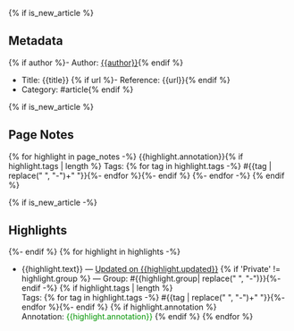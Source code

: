 {% if is_new_article %}

## Metadata
{% if author %}- Author: [{{author}}]({{authorUrl}}){% endif %}
- Title: {{title}}
{% if url %}- Reference: {{url}}{% endif %}
- Category: #article{% endif %}

{% if is_new_article %}
## Page Notes
{% for highlight in page_notes -%}
{{highlight.annotation}}{% if highlight.tags | length %} 
Tags: {% for tag in highlight.tags -%} #{{tag | replace(" ", "-")+" "}}{%- endfor %}{%- endif %}
{%- endfor -%}
{% endif %}

{% if is_new_article -%}
## Highlights
{%- endif %}
{% for highlight in highlights -%}
- {{highlight.text}}
— [Updated on {{highlight.updated}}]({{highlight.incontext}}) {% if 'Private' != highlight.group %} — Group: #{{highlight.group| replace(" ", "-")}}{%- endif -%}
{% if highlight.tags | length %}   
Tags: {% for tag in highlight.tags -%} #{{tag | replace(" ", "-")+" "}}{%- endfor %}{%- endif %}
{% if highlight.annotation %}   
Annotation: <font color="009500">{{highlight.annotation}}</font>
{% endif %}
{% endfor %}